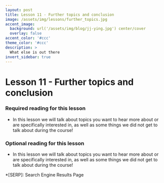 ```yaml
---
layout: post
title: Lesson 11 - Further topics and conclusion
image: /assets/img/lessons/further_topics.jpg
accent_image: 
  background: url('/assets/img/blog/jj-ying.jpg') center/cover
  overlay: false
accent_color: '#ccc'
theme_color: '#ccc'
description: >
  What else is out there
invert_sidebar: true
---
```


# Lesson 11 - Further topics and conclusion

### Required reading for this lesson
- In this lesson we will talk about topics you want to hear more about or are specifically interested in, as well as some things we did not get to talk about during the course!

### Optional reading for this lesson
- In this lesson we will talk about topics you want to hear more about or are specifically interested in, as well as some things we did not get to talk about during the course!





*[SERP]: Search Engine Results Page
